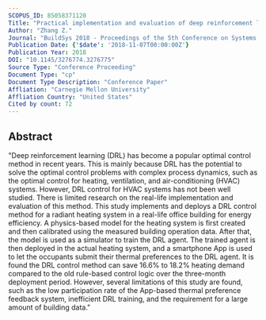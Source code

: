 ```yaml
---
SCOPUS_ID: 85058371120
Title: "Practical implementation and evaluation of deep reinforcement learning control for a radiant heating system"
Author: "Zhang Z."
Journal: "BuildSys 2018 - Proceedings of the 5th Conference on Systems for Built Environments"
Publication Date: {'$date': '2018-11-07T00:00:00Z'}
Publication Year: 2018
DOI: "10.1145/3276774.3276775"
Source Type: "Conference Proceeding"
Document Type: "cp"
Document Type Description: "Conference Paper"
Affliation: "Carnegie Mellon University"
Affliation Country: "United States"
Cited by count: 72
---
```


## Abstract
"Deep reinforcement learning (DRL) has become a popular optimal control method in recent years. This is mainly because DRL has the potential to solve the optimal control problems with complex process dynamics, such as the optimal control for heating, ventilation, and air-conditioning (HVAC) systems. However, DRL control for HVAC systems has not been well studied. There is limited research on the real-life implementation and evaluation of this method. This study implements and deploys a DRL control method for a radiant heating system in a real-life office building for energy efficiency. A physics-based model for the heating system is first created and then calibrated using the measured building operation data. After that, the model is used as a simulator to train the DRL agent. The trained agent is then deployed in the actual heating system, and a smartphone App is used to let the occupants submit their thermal preferences to the DRL agent. It is found the DRL control method can save 16.6% to 18.2% heating demand compared to the old rule-based control logic over the three-month deployment period. However, several limitations of this study are found, such as the low participation rate of the App-based thermal preference feedback system, inefficient DRL training, and the requirement for a large amount of building data."
